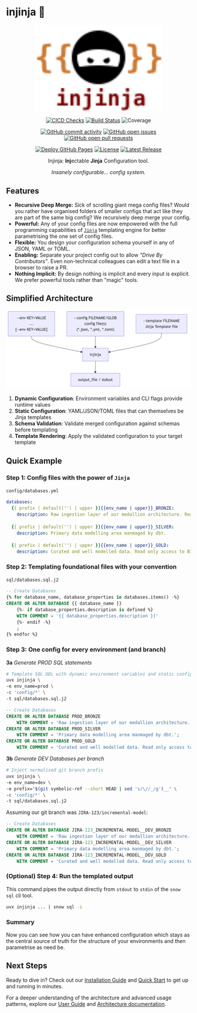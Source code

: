 # injinja 🥷

<p align="center">
    <img src="injinja-logo.svg" width="350px" />
</p>
<p align="center">
    <!-- CICD / Publishing Health -->
    <a href="https://github.com/neozenith/injinja/actions/workflows/cicd.yml"><img src="https://github.com/neozenith/injinja/actions/workflows/cicd.yml/badge.svg" alt="CICD Checks"></a>
    <a href="https://github.com/neozenith/injinja/actions/workflows/publish.yml"><img src="https://github.com/neozenith/injinja/actions/workflows/publish.yml/badge.svg" alt="Build Status"></a>
    <!-- coverage-badge -->
    <img src="https://img.shields.io/badge/coverage-91%25-brightgreen.svg" alt="Coverage">
    <!-- coverage-badge -->
</p>
<p align="center">
    <!-- project development health -->
    <a href="https://github.com/neozenith/injinja/graphs/commit-activity"><img alt="GitHub commit activity" src="https://img.shields.io/github/commit-activity/m/neozenith/injinja"/></a>
    <a href="https://github.com/neozenith/injinja/issues"><img alt="GitHub open issues" src="https://img.shields.io/github/issues/neozenith/injinja"/></a>
    <a href="https://github.com/neozenith/injinja/pulls"><img alt="GitHub open pull requests" src="https://img.shields.io/github/issues-pr/neozenith/injinja"/></a>
</p>
<p align="center">
    <!-- License and latest info -->
    <a href="https://neozenith.github.io/injinja"><img src="https://github.com/neozenith/injinja/actions/workflows/docs.yml/badge.svg" alt="Deploy GitHub Pages"></a>
    <a href="https://github.com/neozenith/injinja/blob/main/LICENSE"><img alt="License" src="https://img.shields.io/github/license/neozenith/injinja"/></a>
    <a href="https://github.com/neozenith/injinja/releases"><img src="https://img.shields.io/github/release/neozenith/injinja" alt="Latest Release"></a>
</p>

<p align="center">Injinja: <b>Inj</b>ectable <b>Jinja</b> Configuration tool.</p>
<p align="center"><i>Insanely configurable... config system.</i></p>

<!-- TODO: Animated GIF demoing features. 800px wide -->

## Features

- **Recursive Deep Merge:** Sick of scrolling giant mega config files? Would you rather have organised folders of smaller configs that act like they are part of the same big config? We recursively deep merge your config.
- **Powerful:** Any of your config files are now empowered with the full programming capabilities of [`Jinja`](https://jinja.palletsprojects.com/en/stable/) templating engine for better parametrising the one set of config files.
- **Flexible:** You design your configuration schema yourself in any of JSON, YAML or TOML.
- **Enabling:** Separate your project config out to allow _"Drive By Contributors"_. Even non-technical colleagues can edit a text file in a browser to raise a PR.
- **Nothing Implicit:** By design nothing is implicit and every input is explicit. We prefer powerful tools rather than "magic" tools.

## Simplified Architecture

![Overview Diagram](https://github.com/neozenith/injinja/blob/main/diagrams/overview.png?raw=true)

1. **Dynamic Configuration**: Environment variables and CLI flags provide runtime values
2. **Static Configuration**: YAML/JSON/TOML files that can themselves be Jinja templates
3. **Schema Validation**: Validate merged configuration against schemas before templating
4. **Template Rendering**: Apply the validated configuration to your target template

## Quick Example

### **Step 1**: Config files with the power of `Jinja`

`config/databases.yml`

```yml
databases:
  {{ prefix | default('') | upper }}{{env_name | upper}}_BRONZE:
    description: Raw ingestion layer of our medallion architecture. Read only access for dbt. Write only for ingestion tools.

  {{ prefix | default('') | upper }}{{env_name | upper}}_SILVER:
    description: Primary data modelling area manmaged by dbt.

  {{ prefix | default('') | upper }}{{env_name | upper}}_GOLD:
    description: Curated and well modelled data. Read only access to BI tools.
```

### **Step 2**: Templating foundational files with your convention

`sql/databases.sql.j2`

```sql
-- Create Databases
{% for database_name, database_properties in databases.items() -%}
CREATE OR ALTER DATABASE {{ database_name }}
    {%- if database_properties.description is defined %}
    WITH COMMENT = '{{ database_properties.description }}'
    {%- endif -%}
    ;
{% endfor %}
```

### **Step 3**: One config for every environment (and branch)

**3a** _Generate PROD SQL statements_

```sh
# Template SQL DDL with dynamic environment variables and static config
uvx injinja \
-e env_name=prod \
-c 'config/*' \
-t sql/databases.sql.j2
```

```sql
-- Create Databases
CREATE OR ALTER DATABASE PROD_BRONZE
    WITH COMMENT = 'Raw ingestion layer of our medallion architecture. Read only access for dbt. Write only for ingestion tools.';
CREATE OR ALTER DATABASE PROD_SILVER
    WITH COMMENT = 'Primary data modelling area manmaged by dbt.';
CREATE OR ALTER DATABASE PROD_GOLD
    WITH COMMENT = 'Curated and well modelled data. Read only access to BI tools.';
```

**3b** _Generate DEV Databases per branch_

```sh
# Inject normalised git branch prefix
uvx injinja \
-e env_name=dev \
-e prefix="$(git symbolic-ref --short HEAD | sed 's/\//_/g')__" \ 
-c 'config/*' \
-t sql/databases.sql.j2
```

Assuming our git branch was `JIRA-123/incremental-model`:

```sql
-- Create Databases
CREATE OR ALTER DATABASE JIRA-123_INCREMENTAL-MODEL__DEV_BRONZE
    WITH COMMENT = 'Raw ingestion layer of our medallion architecture. Read only access for dbt. Write only for ingestion tools.';
CREATE OR ALTER DATABASE JIRA-123_INCREMENTAL-MODEL__DEV_SILVER
    WITH COMMENT = 'Primary data modelling area manmaged by dbt.';
CREATE OR ALTER DATABASE JIRA-123_INCREMENTAL-MODEL__DEV_GOLD
    WITH COMMENT = 'Curated and well modelled data. Read only access to BI tools.';
```

### **(Optional) Step 4**: Run the templated output

This command pipes the output directly from `stdout` to `stdin` of the `snow sql` cli tool.

```sh
uvx injinja ... | snow sql -i
```

### **Summary**

Now you can see how you can have enhanced configuration which stays as the central source of truth for the structure of your environments and then parametrise as need be.

## Next Steps

Ready to dive in? Check out our [Installation Guide](user-guide/installation.md) and [Quick Start](user-guide/quick-start.md) to get up and running in minutes.

For a deeper understanding of the architecture and advanced usage patterns, explore our [User Guide](user-guide/configuration.md) and [Architecture documentation](architecture/overview.md).
